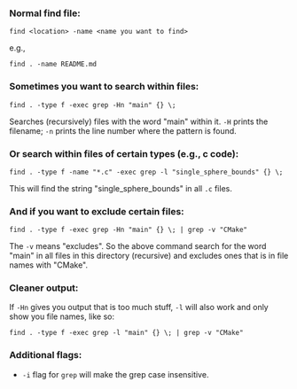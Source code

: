 ### Normal find file:
```
find <location> -name <name you want to find>
```
e.g.,
```
find . -name README.md
```

### Sometimes you want to search within files:
```
find . -type f -exec grep -Hn "main" {} \;
```
Searches (recursively) files with the word "main" within it. `-H` prints the filename; `-n` prints the line number where the pattern is found.

### Or search within files of certain types (e.g., c code):
```
find . -type f -name "*.c" -exec grep -l "single_sphere_bounds" {} \;
```
This will find the string "single_sphere_bounds" in all `.c` files.

### And if you want to exclude certain files:
```
find . -type f -exec grep -Hn "main" {} \; | grep -v "CMake"
```
The `-v` means "excludes". So the above command search for the word "main" in all files in this directory (recursive) and excludes ones that is in file names with "CMake".

### Cleaner output:
If `-Hn` gives you output that is too much stuff, `-l` will also work and only show you file names, like so:
```
find . -type f -exec grep -l "main" {} \; | grep -v "CMake"
```

### Additional flags:
- `-i` flag for `grep` will make the grep case insensitive.
